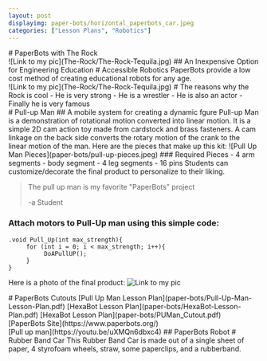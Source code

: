 ```yaml
---
layout: post
displayimg: paper-bots/horizontal_paperbots_car.jpeg
categories: ["Lesson Plans", "Robotics"]
---
```


<div class="site_title" markdown="1">
# PaperBots with The Rock
</div>

<div class="image_text_overlay" markdown="1">
![Link to my pic](The-Rock/The-Rock-Tequila.jpg)
## An Inexpensive Option for Engineering Education
# Accessible Robotics
PaperBots provide a low cost method of
creating educational robots for any age.
</div>



<div class="free_write" markdown="1">
![Link to my pic](The-Rock/The-Rock-Tequila.jpg)
# The reasons why the Rock is cool
- He is very strong
- He is a wrestler
- He is also an actor
- Finally he is very famous
</div>

</div>



<div class="free_write" markdown="1">
# Pull-up Man
## A mobile system for creating a dynamic fgure
Pull-up Man is a demonstration of rotational motion converted into linear motion.  It is a simple 2D cam action toy made from cardstock and brass fasteners.  A cam linkage on the back side converts the rotary motion of the crank to the linear motion of the man.  Here are the pieces that make up this kit:
![Pull Up Man Pieces](paper-bots/pull-up-pieces.jpeg)
### Required Pieces
- 4 arm segments
- body segment
- 4 leg segments
- 16 pins
 Students can customize/decorate the final product to personalize to their liking.

> The pull up man is my favorite "PaperBots" project
>
> -a Student


### Attach motors to Pull-Up man using this simple code:

```
.void Pull_Up(int max_strength){
     for (int i = 0; i < max_strength; i++){
          DoAPullUP();
     }
}

```
Here is a photo of the final product:
![Link to my pic](paper-bots/pullup-man-assembled.jpeg)

</div>

<div class="document" markdown="1">
# PaperBots Cutouts
[Pull Up Man Lesson Plan](paper-bots/Pull-Up-Man-Lesson-Plan.pdf)
[HexaBot Lesson Plan](paper-bots/HexaBot-Lesson-Plan.pdf)
[HexaBot Lesson Plan](paper-bots/PUMan_Cutout.pdf)
[PaperBots Site](https://www.paperbots.org/)
</div>

<div class="video_text_overlay" markdown="1">
[Pull up man](https://youtu.be/uXMQn6dbxc4)
## PaperBots Robot
# Rubber Band Car
This Rubber Band Car is made out of a single sheet of paper,
4 styrofoam wheels, straw, some paperclips,
and a rubberband.
</div>
